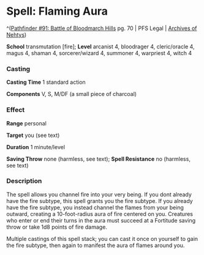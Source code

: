 # Spell: Flaming Aura

^([Pathfinder #91: Battle of Bloodmarch Hills][ss-flaming-aura] pg. 70 | PFS Legal | [Archives of Nehtys][sn-flaming-aura])

**School** transmutation [fire]; **Level** arcanist 4, bloodrager 4, cleric/oracle 4, magus 4, shaman 4, sorcerer/wizard 4, summoner 4, warpriest 4, witch 4

### Casting

**Casting Time** 1 standard action  

**Components** V, S, M/DF (a small piece of charcoal)

### Effect

**Range** personal  

**Target** you (see text)  

**Duration** 1 minute/level  

**Saving Throw** none (harmless, see text); **Spell Resistance** no (harmless, see text)

### Description

The spell allows you channel fire into your very being. If you dont already have the fire subtype, this spell grants you the fire subtype. If you already have the fire subtype, you instead channel the flames from your being outward, creating a 10-foot-radius aura of fire centered on you. Creatures who enter or end their turns in the aura must succeed at a Fortitude saving throw or take 1d8 points of fire damage.  

Multiple castings of this spell stack; you can cast it once on yourself to gain the fire subtype, then again to manifest the aura of flames around you.

[ss-flaming-aura]: http://paizo.com/products/btpy9aub
[sn-flaming-aura]: http://www.archivesofnethys.com/SpellDisplay.aspx?ItemName=Flaming%20Aura